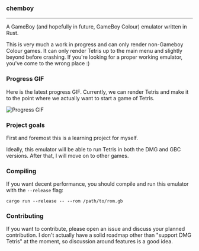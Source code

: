 ### chemboy
-------------

A GameBoy (and hopefully in future, GameBoy Colour) emulator written in Rust.

This is very much a work in progress and can only render non-Gameboy Colour games. It can only render Tetris up to the main menu and slightly beyond before crashing. If you're looking for a proper working emulator, you've come to the wrong place :)

### Progress GIF

Here is the latest progress GIF. Currently, we can render Tetris and make it to the point where we actually want to start a game of Tetris.

![Progress GIF](https://user-images.githubusercontent.com/2499070/29275851-e3439688-814f-11e7-8120-37298e224e7b.gif)

### Project goals

First and foremost this is a learning project for myself.

Ideally, this emulator will be able to run Tetris in both the DMG and GBC versions. After that, I will move on to other games.

### Compiling

If you want decent performance, you should compile and run this emulator with the `--release` flag:

```
cargo run --release -- --rom /path/to/rom.gb
```

### Contributing

If you want to contribute, please open an issue and discuss your planned contribution. I don't actually have a solid roadmap other than "support DMG Tetris" at the moment, so discussion around features is a good idea.